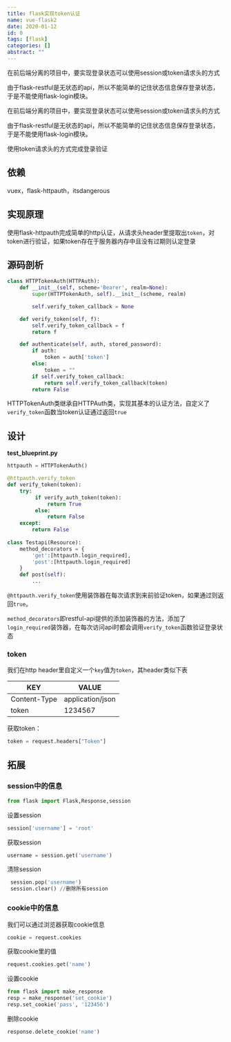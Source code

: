 ```yaml
---
title: flask实现token认证
name: vue-flask2
date: 2020-01-12
id: 0
tags: [flask]
categories: []
abstract: ""
---
```



在前后端分离的项目中，要实现登录状态可以使用session或token请求头的方式

由于flask-restful是无状态的api，所以不能简单的记住状态信息保存登录状态，于是不能使用flask-login模块。


<!--more-->


在前后端分离的项目中，要实现登录状态可以使用session或token请求头的方式

由于flask-restful是无状态的api，所以不能简单的记住状态信息保存登录状态，于是不能使用flask-login模块。

<!--more-->

使用token请求头的方式完成登录验证

## 依赖

vuex，flask-httpauth，itsdangerous

## 实现原理

使用flask-httpauth完成简单的http认证，从请求头header里提取出`token`，对token进行验证，如果token存在于服务器内存中且没有过期则认定登录

## 源码剖析

```python
class HTTPTokenAuth(HTTPAuth):
    def __init__(self, scheme='Bearer', realm=None):
        super(HTTPTokenAuth, self).__init__(scheme, realm)

        self.verify_token_callback = None

    def verify_token(self, f):
        self.verify_token_callback = f
        return f

    def authenticate(self, auth, stored_password):
        if auth:
            token = auth['token']
        else:
            token = ""
        if self.verify_token_callback:
            return self.verify_token_callback(token)
        return False
```

HTTPTokenAuth类继承自HTTPAuth类，实现其基本的认证方法，自定义了`verify_token`函数当token认证通过返回`true`

## 设计

**test_blueprint.py**

```python
httpauth = HTTPTokenAuth()

@httpauth.verify_token
def verify_token(token):
    try:
         if verify_auth_token(token):
             return True
         else:
             return False
    except:
        return False
    
class Testapi(Resource):
    method_decorators = {
        'get':[httpauth.login_required],
        'post':[httpauth.login_required]
    }
    def post(self):    
        ...
```

`@httpauth.verify_token`使用装饰器在每次请求到来前验证token，如果通过则返回`true`。

`method_decorators`即restful-api提供的添加装饰器的方法，添加了`login_required`装饰器，在每次访问api时都会调用`verify_token`函数验证登录状态

### token

我们在http header里自定义一个`key`值为`token`，其header类似下表

| KEY          | VALUE            |
| ------------ | ---------------- |
| Content-Type | application/json |
| token        | 1234567          |

获取token：

```python
token = request.headers["Token"]
```

## 拓展

### session中的信息

```python
from flask import Flask,Response,session
```

设置session

```python
session['username'] = 'root'
```

获取session

```python
username = session.get('username')
```

清除session

```python
 session.pop('username')  
 session.clear() //删除所有session
```



### cookie中的信息

我们可以通过浏览器获取cookie信息

```python
cookie = request.cookies
```

获取cookie里的值

```python
request.cookies.get('name')
```

设置cookie

```python
from flask import make_response
resp = make_response('set_cookie')
resp.set_cookie('pass', '123456')
```

删除cookie

```python
response.delete_cookie('name')
```

